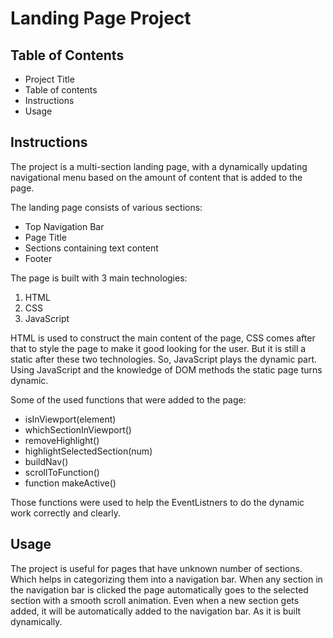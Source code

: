 # Landing Page Project

## Table of Contents

* Project Title
* Table of contents
* Instructions
* Usage

## Instructions

The project is a multi-section landing page, with a dynamically updating navigational menu based on the amount of content that is added to the page.

The landing page consists of various sections:
* Top Navigation Bar
* Page Title
* Sections containing text content
* Footer

The page is built with 3 main technologies:
1. HTML
2. CSS
3. JavaScript

HTML is used to construct the main content of the page,
CSS comes after that to style the page to make it good looking for the user.
But it is still a static after these two technologies. So, JavaScript plays the dynamic part.
Using JavaScript and the knowledge of DOM methods the static page turns dynamic.

Some of the used functions that were added to the page:
* isInViewport(element)
* whichSectionInViewport()
* removeHighlight()
* highlightSelectedSection(num)
* buildNav()
* scrollToFunction()
* function makeActive()

Those functions were used to help the EventListners to do the dynamic work correctly and clearly.

## Usage

The project is useful for pages that have unknown number of sections. Which helps in categorizing them into a navigation bar.
When any section in the navigation bar is clicked the page automatically goes to the selected section with a smooth scroll animation.
Even when a new section gets added, it will be automatically added to the navigation bar. As it is built dynamically.
